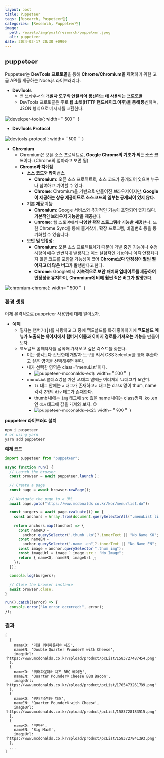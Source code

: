 ```yaml
---
layout: post
title: Puppeteer
tags: [Research, Puppeteer란]
categories: [Research, Puppeteer란]
image:
  path: /assets/img/post/research/puppeteer.jpeg
  alt: puppeteer
date: 2024-02-17 20:30 +0900
---
```


## puppeteer

Puppeteer는 **DevTools 프로토콜**을 통해 **Chrome/Chromium을 제어**하기 위한 고급 API를 제공하는 Node.js 라이브러리다.

- **DevTools**
  - 웹 브라우저의 **개발자 도구와 연결되어 통신하는 데 사용되는 프로토콜**
  - DevTools 프로토콜은 주로 **웹 소켓(HTTP 핸드쉐이크 이후)을 통해 통신**하며, JSON 형식으로 메시지를 교환한다.

![developer-tools](/assets/img/post/research/developer-tools.png){: width=＂500＂ }

- **DevTools Protocol**

![devtools-protocol](/assets/img/post/research/devtools-protocol.jpg){: width=＂500＂ }

- **Chromium**
  - Chromium은 오픈 소스 프로젝트로, **Google Chrome의 기초가 되는 소스 코드**이다. (Chrome의 엄마라고 보면 됨)
  - **Chrome과 차이점**
    - **소스 코드와 라이선스**
      - **Chromium**: 오픈 소스 프로젝트로, 소스 코드가 공개되어 있으며 누구나 참여하고 기여할 수 있다.
      - **Chrome**: Chromium을 기반으로 만들어진 브라우저이지만, **Google이 제공하는 상용 제품이므로 소스 코드의 일부는 공개되어 있지 않다**.
    - **기본 제공 기능**
      - **Chromium**: Google 서비스와 추가적인 기능이 포함되어 있지 않다. **기본적인 브라우저 기능만을 제공**한다.
      - **Chrome**: 웹 스토어에서 **다양한 확장 프로그램과 기능을 제공**한다. 또한 Chrome Sync를 통해 즐겨찾기, 확장 프로그램, 비밀번호 등을 동기화할 수 있습니다.
    - **보안 및 안정성**:
      - **Chromium**: 오픈 소스 프로젝트이기 때문에 개발 중인 기능이나 수정 사항이 매우 빈번하게 발생하고 이는 실험적인 기능이나 아직 안정화되지 않은 코드를 포함할 가능성이 있어 **Chrome보다 안정성이 훨씬 떨어지고 더 많은 버그가 발생**한다고 한다.
      - **Chrome**: Google에서 **지속적으로 보안 패치와 업데이트를 제공하여 안정성을 유지**하며, **Chromium에 비해 훨씬 적은 버그가 발생**한다.

![chromium-chrome](/assets/img/post/research/chromium-chrome.webp){: width=＂500＂ }

### 환경 셋팅

이제 본격적으로 puppeteer 사용법에 대해 알아보자.

- **예제**
  - 필자는 햄버거(🍔)를 사랑하고 그 중에 맥도날드를 특히 좋아하기에 **맥도날드 메뉴가 노출되는 페이지에서 햄버거 이름과 이미지 경로를 가져오는 기능**을 만들어보자.
  - 맥도날드 홈페이지를 접속해 가져오고 싶은 리스트를 찾는다.
    - 이는 생각보다 간단한데 개발자 도구를 켜서 CSS Selector를 통해 추출하고 싶은 영역을 선택해주면 된다.
    - 내가 선택한 영역은 class="menuList"이다.
      - ![puppeteer-mcdonalds-ex1](/assets/img/post/research/puppeteer-mcdonalds-ex1.png){: width=＂500＂ }
    - menuList 클래스명을 가진 `ul`태그 밑에는 여러개의 `li`태그가 보인다.
      - `li` 태그 안에는 `a` 태그가 존재하고 `a` 태그는 class 명이 thum, name 각각 2개의 `div` 태그가 존재한다.
      - thumb 내에는 `img` 태그에 src 값을 name 내에는 class명이 .ko .en인 `div` 태그에 값을 가져와 보자. 😉
      - ![puppeteer-mcdonalds-ex2](/assets/img/post/research/puppeteer-mcdonalds-ex2.png){: width=＂500＂ }

<!--  -->

**puppeteer 라이브러리 설치**

```sh
npm i puppeteer
# or using yarn
yarn add puppeteer
```

**예제 코드**

```js
import puppeteer from "puppeteer";

async function run() {
  // Launch the browser
  const browser = await puppeteer.launch();

  // Create a page
  const page = await browser.newPage();

  // Navigate the page to a URL
  await page.goto("https://www.mcdonalds.co.kr/kor/menu/list.do");

  const burgers = await page.evaluate(() => {
    const anchors = Array.from(document.querySelectorAll(".menuList li a"));

    return anchors.map((anchor) => {
      const nameKO =
        anchor.querySelector(".thumb .ko")?.innerText || "No Name KO";
      const nameEN =
        anchor.querySelector(".name .en")?.innerText || "No Name EN";
      const image = anchor.querySelector(".thum img");
      const imageUrl = image ? image.src : "No Image";
      return { nameKO, nameEN, imageUrl };
    });
  });

  console.log(burgers);

  // Close the browser instance
  await browser.close;
}

run().catch((error) => {
  console.error("An error occurred:", error);
});
```

### 결과

```shell
[
  {
    nameKO: '더블 쿼터파운더® 치즈',
    nameEN: 'Double Quarter Pounder® with Cheese',
    imageUrl: 'https://www.mcdonalds.co.kr/upload/product/pcList/1583727487454.png'
  },
  {
    nameKO: '쿼터파운더® 치즈 BBQ 베이컨',
    nameEN: 'Quarter Pounder® Cheese BBQ Bacon',
    imageUrl: 'https://www.mcdonalds.co.kr/upload/product/pcList/1705473261789.png'
  },
  {
    nameKO: '쿼터파운더® 치즈',
    nameEN: 'Quarter Pounder® with Cheese',
    imageUrl: 'https://www.mcdonalds.co.kr/upload/product/pcList/1583728183515.png'
  },
  {
    nameKO: '빅맥®',
    nameEN: 'Big Mac®',
    imageUrl: 'https://www.mcdonalds.co.kr/upload/product/pcList/1583727841393.png'
  },
  ...
]
```
